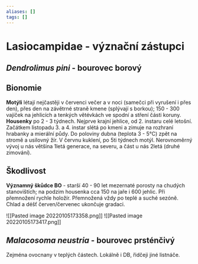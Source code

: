 ```yaml
---
aliases: []
tags: []
---
```

# Lasiocampidae - význační zástupci

## *Dendrolimus pini* - bourovec borový

## Bionomie
**Motýli** létají nejčastěji v červenci večer a v noci (samečci při vyrušení i přes den), přes den na závětrné straně kmene (splývají s borkou); 150 - 300 vajíček na jehlicích a tenkých větévkách ve spodní a stření části koruny.
**Housenky** po 2 - 3 týdnech. Nejprve krajní jehlice, od 2. instaru celé letošní. Začátkem listopadu 3. a 4. instar slétá po kmeni a zimuje na rozhraní hrabanky a mierální půdy. Do poloviny dubna (teplota 3 - 5°C) zpět na stromě a usilovný žír.  V červnu kuklení, po 5ti týdnech motýl.
Nerovnoměrný vývoj u nás většina 1letá generace, na severu, a část u nás 2letá (druhé zimování).

## Škodlivost
**Významný škůdce BO** - starší 40 - 90 let mezernaté porosty na chudých stanovištích; na podzim housenka cca 150 na jaře i 600 jehlic. Při přemnožení rychle holožír. Přemnožená vždy po teplé a suché sezóně. Chlad a déšť červen/červenec ukončuje gradaci.

![[Pasted image 20220105173358.png]] ![[Pasted image 20220105173417.png]]


## *Malacosoma neustria* - bourovec prsténčivý

Zejména ovocnany v teplých částech. Lokálně i DB, řidčeji jiné listnáče.
